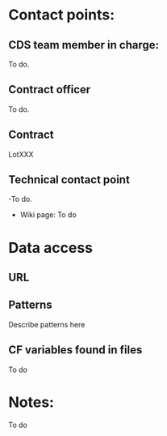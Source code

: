 # Contact points:
## CDS team member in charge:
To do.
## Contract officer
To do.
## Contract
LotXXX
## Technical contact point
-To do.
- Wiki page:
To do
# Data access
## URL
## Patterns
Describe patterns here
## CF variables found in files
To do
# Notes:
To do